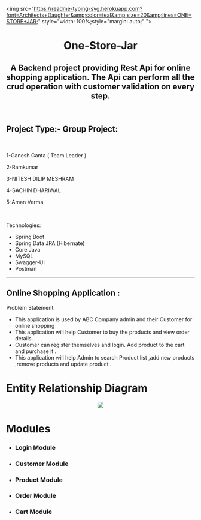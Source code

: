 <img src="https://readme-typing-svg.herokuapp.com?font=Architects+Daughter&amp;color=teal&amp;size=20&amp;lines=ONE+STORE+JAR;" style="width: 100%;style="margin: auto;" ">

<h1 align="center">One-Store-Jar</h1>
<h2 align="center">A Backend project providing Rest Api for online shopping application. The Api can perform all the crud operation with customer validation on every step.</h2>
<br>

Project Type:- Group Project:
-------------
<br>

1-Ganesh Ganta ( Team Leader )
<br>

2-Ramkumar
<br>

3-NITESH DILIP MESHRAM
<br>

4-SACHIN DHARIWAL
<br>

5-Aman Verma

<br>

Technologies:
- Spring Boot
- Spring Data JPA (Hibernate)
- Core Java
- MySQL
- Swagger-UI
- Postman
----------------------------
Online Shopping Application :
----------------------------
Problem Statement:

- This application is used by ABC Company admin and their Customer for online shopping 
- This application will help Customer to buy the products and view order details.
- Customer can register themselves and login. Add product to the cart and purchase it .
- This application will help Admin to search Product list ,add new products ,remove products and update product .

<h1>Entity Relationship Diagram</h1>

<p align="center"><img  src="https://user-images.githubusercontent.com/105967008/208249871-40b0eb72-3733-49ed-9a37-036bc45cc78f.jpeg"></p>


<h1>Modules</h1>
<ul>
<li><h3>Login Module</h3></li>
  <li><h3>Customer Module</h3></li>
  <li><h3>Product Module</h3></li>
  <li><h3>Order Module</h3></li>
  <li><h3>Cart Module</h3></li>
</ul>


 
